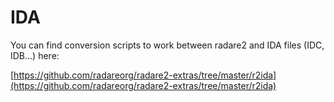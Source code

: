 # IDA

You can find conversion scripts to work between radare2 and IDA files (IDC, IDB...) here:

[https://github.com/radareorg/radare2-extras/tree/master/r2ida](https://github.com/radareorg/radare2-extras/tree/master/r2ida)

